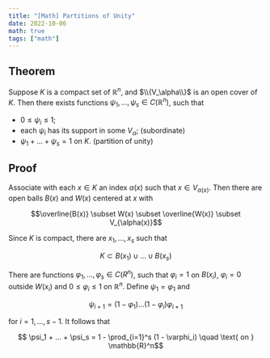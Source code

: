 ```yaml
---
title: "[Math] Partitions of Unity"
date: 2022-10-06
math: true
tags: ["math"]
---
```


## Theorem

Suppose $K$ is a compact set of $\mathbb{R}^n$, and $\\{V_\alpha\\}$ is an open cover of $K$. Then there exists functions $\psi_1, ..., \psi_s \in C(\mathbb{R}^n)$, such that

* $0 \leq \psi_i \leq 1$;
* each $\psi_i$ has its support in some $V_\alpha$; (subordinate)
* $\psi_1 + ... + \psi_s = 1$ on $K$. (partition of unity)

## Proof

Associate with each $x \in K$ an index $\alpha(x)$ such that $x \in V_{\alpha(x)}$. Then there are open balls $B(x)$ and $W(x)$ centered at $x$ with

$$\overline{B(x)} \subset W(x) \subset \overline{W(x)} \subset V_{\alpha(x)}$$

Since $K$ is compact, there are $x_1, ..., x_s$ such that

$$K \subset B(x_1) \cup ... \cup B(x_s)$$

There are functions $\varphi_1, ..., \varphi_s \in C(R^n)$, such that $\varphi_i = 1$ on $B(x_i)$, $\varphi_i = 0$ outside $W(x_i)$ and $0 \leq \varphi_i \leq 1$ on $\mathbb{R}^n$. Define $\psi_1 = \varphi_1$ and

$$\psi_{i+1} = (1 - \varphi_1)...(1 - \varphi_i)\varphi_{i+1}$$

for $i = 1, ..., s - 1$. It follows that

$$ \psi_1 + ... + \psi_s = 1 - \prod_{i=1}^s (1 - \varphi_i) \quad \text{ on } \mathbb{R}^n$$

